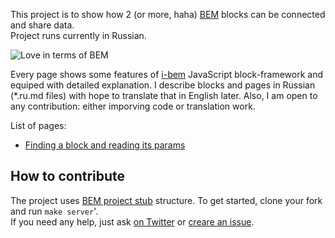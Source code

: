 This project is to show how 2 (or more, haha) [BEM](http://bem.info/) blocks can be connected and
share data.<br/>
Project runs currently in Russian.

![Love in terms of BEM](http://www.loveisfan.com/images/love-is-66-1995.jpg)

Every page shows some features of
[i-bem](https://github.com/bem/bem-bl/tree/master/blocks-common/i-bem)
JavaScript block-framework and
equiped with detailed explanation. I describe blocks and pages in Russian
(*.ru.md files) with hope to translate that in English later. Also, I am open to
any contribution: either imporving code or translation work.

List of pages:

 * [Finding a block and reading its params](https://github.com/toivonen/bem-love/blob/master/desktop.bundles/ask-her-what-music-she-likes/ask-her-what-music-she-likes.ru.md)

<!-- Yandex.Metrika counter -->
<img src="http://mc.yandex.ru/watch/20590624" style="position:absolute;left:-9999px;" alt="" />
<!-- /Yandex.Metrika counter -->

## How to contribute
The project uses [BEM project stub](https://github.com/bem/project-stub)
structure. To get started, clone your fork and run `make server`'.<br/>
If you need any help, just ask [on Twitter](https://twitter.com/toivonens) or
[creare an issue](https://github.com/toivonen/bem-love/issues/new).
